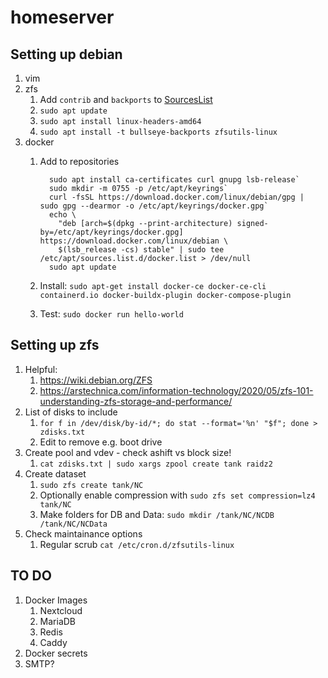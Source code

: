 # homeserver

## Setting up debian
1. vim
2. zfs
    1. Add `contrib` and `backports` to [SourcesList](https://wiki.debian.org/SourcesList)
    2. `sudo apt update`
    3. `sudo apt install linux-headers-amd64`
    4. `sudo apt install -t bullseye-backports zfsutils-linux`
3. docker
    1. Add to repositories
    
          ```
            sudo apt install ca-certificates curl gnupg lsb-release`
            sudo mkdir -m 0755 -p /etc/apt/keyrings`
            curl -fsSL https://download.docker.com/linux/debian/gpg | sudo gpg --dearmor -o /etc/apt/keyrings/docker.gpg`
            echo \
              "deb [arch=$(dpkg --print-architecture) signed-by=/etc/apt/keyrings/docker.gpg] https://download.docker.com/linux/debian \
              $(lsb_release -cs) stable" | sudo tee /etc/apt/sources.list.d/docker.list > /dev/null
            sudo apt update
    2. Install: `sudo apt-get install docker-ce docker-ce-cli containerd.io docker-buildx-plugin docker-compose-plugin`
    3. Test: `sudo docker run hello-world`

## Setting up zfs
1. Helpful:
    1. https://wiki.debian.org/ZFS
    2. https://arstechnica.com/information-technology/2020/05/zfs-101-understanding-zfs-storage-and-performance/
2. List of disks to include
    1. `for f in /dev/disk/by-id/*; do stat --format='%n' "$f"; done > zdisks.txt`
    2. Edit to remove e.g. boot drive
3. Create pool and vdev - check ashift vs block size!
    1. `cat zdisks.txt | sudo xargs zpool create tank raidz2 `
4. Create dataset
    1. `sudo zfs create tank/NC`
    2. Optionally enable compression with `sudo zfs set compression=lz4 tank/NC`
    3. Make folders for DB and Data: `sudo mkdir /tank/NC/NCDB /tank/NC/NCData`
5. Check maintainance options
    1. Regular scrub `cat /etc/cron.d/zfsutils-linux`

## TO DO
1. Docker Images
    1. Nextcloud
    2. MariaDB
	3. Redis
    4. Caddy
2. Docker secrets
3. SMTP?
